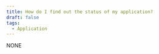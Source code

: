 ```yaml
---
title: How do I find out the status of my application?
draft: false
tags:
  - Application
---
```

NONE